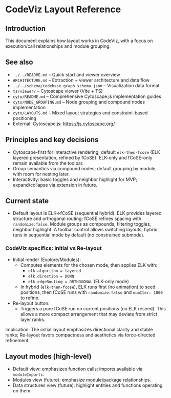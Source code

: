 <!-- Migration note: The viewer uses Cytoscape.js with ELK→fCoSE as the default ("elk-then-fcose") and also supports ELK-only and fCoSE-only. This doc reflects the Cytoscape-first approach. -->
# CodeViz Layout Reference

## Introduction
This document explains how layout works in CodeViz, with a focus on execution/call relationships and module grouping.

## See also
- `../../README.md` – Quick start and viewer overview
- `ARCHITECTURE.md` – Extraction + viewer architecture and data flow
- `../../schema/codebase_graph.schema.json` – Visualization data format
- `ts/viewer/` – Cytoscape viewer (Vite + TS)
- `cyto/README.md` – Comprehensive Cytoscape.js implementation guides
- `cyto/NODE_GROUPING.md` – Node grouping and compound nodes implementation
- `cyto/LAYOUTS.md` – Mixed layout strategies and constraint-based positioning
- External: Cytoscape.js: https://js.cytoscape.org/

## Principles and key decisions
- Cytoscape-first for interactive rendering; default `elk-then-fcose` (ELK layered presentation, refined by fCoSE). ELK-only and fCoSE-only remain available from the toolbar.
- Group semantics via compound nodes; default grouping by module, with room for nesting later.
- Interactivity: basic toggles and neighbor highlight for MVP; expand/collapse via extension in future.

## Current state
- Default layout is ELK→fCoSE (sequential hybrid). ELK provides layered structure and orthogonal routing; fCoSE refines spacing with `randomize:false`. Module groups as compounds, filtering toggles, neighbor highlight. A toolbar control allows switching layouts; hybrid runs in sequential mode by default (no constrained submode).

### CodeViz specifics: initial vs Re-layout

- Initial render (Explore/Modules):
  - Computes elements for the chosen mode, then applies ELK with:
    - `elk.algorithm = layered`
    - `elk.direction = DOWN`
    - `elk.edgeRouting = ORTHOGONAL` (ELK-only mode)
  - In hybrid (`elk-then-fcose`), ELK runs first (no animation) to seed positions, then fCoSE runs with `randomize:false` and `numIter: 1000` to refine.
- Re-layout button:
  - Triggers a pure fCoSE run on current positions (no ELK reseed). This allows a more compact arrangement that may deviate from strict layer ranks.

Implication: The initial layout emphasizes directional clarity and stable ranks; Re-layout favors compactness and aesthetics via force-directed refinement.

## Layout modes (high-level)
- Default view: emphasizes function calls; imports available via `moduleImports`.
- Modules view (future): emphasize module/package relationships.
- Data structures view (future): highlight entities and functions operating on them.
